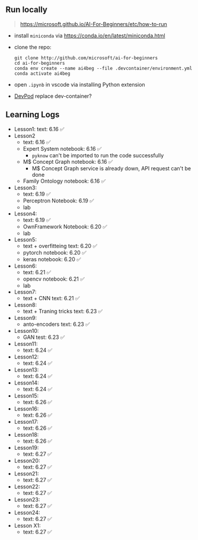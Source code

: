 ## Run locally

> https://microsoft.github.io/AI-For-Beginners/etc/how-to-run

- install `miniconda` via https://conda.io/en/latest/miniconda.html
- clone the repo:

  ```shell
  git clone http://github.com/microsoft/ai-for-beginners
  cd ai-for-beginners
  conda env create --name ai4beg --file .devcontainer/environment.yml
  conda activate ai4beg
  ```

- open `.ipynb` in vscode via installing Python extension
- [DevPod](https://devpod.sh/) replace dev-container?

## Learning Logs

- Lesson1: text: 6.16 ✅
- Lesson2
  - text: 6.16 ✅
  - Expert System notebook: 6.16 ✅
    - `pyknow` can't be imported to run the code successfully
  - M$ Concept Graph notebook: 6.16 ✅
    - M$ Concept Graph service is already down, API request can't be done
  - Family Ontology notebook: 6.16 ✅
- Lesson3:
  - text: 6.19 ✅
  - Perceptron Notebook: 6.19 ✅
  - lab
- Lesson4:
  - text: 6.19 ✅
  - OwnFramework Notebook: 6.20 ✅
  - lab
- Lesson5:
  - text + overfitteing text: 6.20 ✅
  - pytorch notebook: 6.20 ✅
  - keras notebook: 6.20 ✅
- Lesson6:
  - text: 6.21 ✅
  - opencv notebook: 6.21 ✅
  - lab
- Lesson7:
  - text + CNN text: 6.21 ✅
- Lesson8:
  - text + Traning tricks text: 6.23 ✅
- Lesson9:
  - anto-encoders text: 6.23 ✅
- Lesson10:
  - GAN test: 6.23 ✅
- Lesson11:
  - text: 6.24 ✅
- Lesson12:
  - text: 6.24 ✅
- Lesson13:
  - text: 6.24 ✅
- Lesson14:
  - text: 6.24 ✅
- Lesson15:
  - text: 6.26 ✅
- Lesson16:
  - text: 6.26 ✅
- Lesson17:
  - text: 6.26 ✅
- Lesson18:
  - text: 6.26 ✅
- Lesson19:
  - text: 6.27 ✅
- Lesson20:
  - text: 6.27 ✅
- Lesson21:
  - text: 6.27 ✅
- Lesson22:
  - text: 6.27 ✅
- Lesson23:
  - text: 6.27 ✅
- Lesson24:
  - text: 6.27 ✅
- Lesson X1:
  - text: 6.27 ✅
